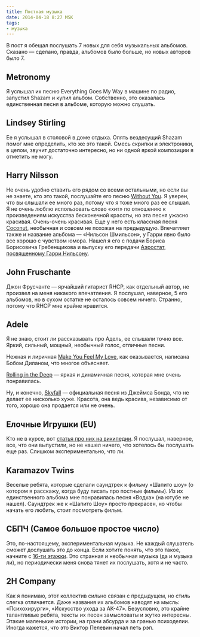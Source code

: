 ```yaml
---
title: Постная музыка
date: 2014-04-18 8:27 MSK
tags:
- музыка
---
```


В пост я обещал послушать 7 новых для себя музыкальных альбомов. Сказано — сделано, правда, альбомов было больше, но
новых авторов было 7.

<!-- more -->

## Metronomy

Я услышал их песню Everything Goes My Way в машине по радио, запустил Shazam и купил альбом. Собственно, это оказалась
единственная песня в альбоме, которую можно слушать.

## Lindsey Stirling

Ее я услышал в столовой в доме отдыха. Опять вездесущий Shazam помог мне определить, кто же это такой. Смесь скрипки и
электроники, в целом, звучит достаточно интересно, но ни одной яркой композиции я отметить не могу.

## Harry Nilsson

Не очень удобно ставить его рядом со всеми остальными, но если вы не знаете, кто это такой, послушайте его песню
[Without You](http://www.youtube.com/watch?v=_bQGRRolrg0). Я уверен, что вы слышали ее много раз, потому что я тоже
много раз ее слышал. Я не очень люблю использовать слово «хит» по отношению к произведениям искусства бесконечной
красоты, но эта песня ужасно красивая. Очень-очень красивая. Еще у него есть классная песня
[Coconut](http://www.youtube.com/watch?v=PfkDHfnje84), необычная и совсем не похожая на предыдущую. Впечатляет также и
название альбома — «Нильсон Шмильсон», у Гарри явно было все хорошо с чувством юмора. Нашел я его с подачи Бориса
Борисовича Гребенщикова и выпуску его передачи [Аэростат, посвященному Гарри
Нильсону](http://www.aquarium.ru/misc/aerostat/aerostat444.html).

## John Fruschante

Джон Фрусчанте — ярчайший гитарист RHCP, как отдельный автор, не произвел на меня никакого впечатления. Я послушал,
наверное, 5 его альбомов, но в сухом остатке не осталось совсем ничего. Странно, потому что RHCP мне крайне нравится.

## Adele

Я не знаю, стоит ли рассказывать про Адель, ее слышали точно все. Яркий, сильный, мощный, необычный голос, отличные
песни.

Нежная и лиричная [Make You Feel My Love](http://www.youtube.com/watch?v=0put0_a--Ng), как оказывается, написана Бобом
Диланом, что многое объясняет.

[Rolling in the Deep](http://www.youtube.com/watch?v=rYEDA3JcQqw) — яркая и динамичная песня, которая мне очень
понравилась.

Ну, и конечно, [Skyfall](http://www.youtube.com/watch?v=DeumyOzKqgI) — официальная песня из Джеймса Бонда, что не делает
ее нисколько хуже. Красота, она ведь красива, независимо от того, хорошо она продается или не очень.

## Елочные Игрушки (EU)

Кто не в курсе, вот [статья про них на википедии](http://ru.wikipedia.org/wiki/%D0%81%D0%BB%D0%BE%D1%87%D0%BD%D1%8B%D0%B5_%D0%B8%D0%B3%D1%80%D1%83%D1%88%D0%BA%D0%B8_%28%D0%B3%D1%80%D1%83%D0%BF%D0%BF%D0%B0%29).
Я послушал, наверное, все, что они выпустили, но не нашел ничего, что хотелось бы послушать еще раз. Слишком
экспериментально, что ли.

## Karamazov Twins

Веселые ребята, которые сделали саундтрек к фильму «Шапито шоу» (о котором я расскажу, когда буду писать про постные
фильмы). Из их единственного альбома мне понравилась песня «Водка» (на ютубе не нашел). Саундтрек же к «Шапито Шоу» просто
прекрасен, но чтобы начать его любить, стоит посмотреть фильм.

## СБПЧ (Самое большое простое число)

Это, по-настоящему, экспериментальная музыка. Не каждый слушатель сможет дослушать это до конца. Если хотите понять, что
это такое, начните с [16-ти этажки](http://www.youtube.com/watch?v=uWL1guvGEvA). Это странная и необычная музыка (да и
музыка ли), но периодически меня снова тянет их послушать, хотя и не часто.

## 2H Company

Как я понимаю, этот коллектив сильно связан с предыдущем, но стиль слегка отличается. Даже названия их альбомов наводят
на мысль: «Психохирурги», «Искусство ухода за АК-47». Безусловно, это крайне талантливые ребята, тексты их песен
замысловаты и жутко интересны. Этакие маленькие истории, на грани абсурда и за гранью психоделии. Иногда кажется, что
это Виктор Пелевин начал петь рэп.

